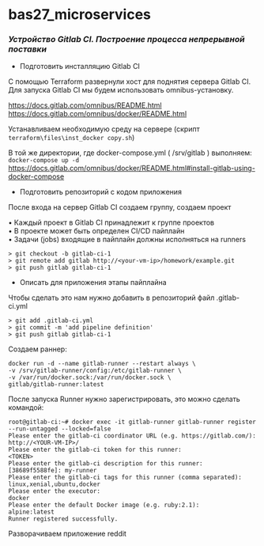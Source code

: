 # bas27_microservices

### _Устройство Gitlab CI. Построение процесса непрерывной поставки_


- Подготовить инсталляцию Gitlab CI

С помощью Terraform развернули хост для поднятия сервера Gitlab CI.\
Для запуска Gitlab CI мы будем использовать omnibus-установку.

https://docs.gitlab.com/omnibus/README.html \
https://docs.gitlab.com/omnibus/docker/README.html

Устанавливаем необходимую среду на сервере (скрипт `terraform\files\inst_docker copy.sh`)

В той же директории, где docker-compose.yml ( /srv/gitlab ) выполняем: `docker-compose up -d`
https://docs.gitlab.com/omnibus/docker/README.html#install-gitlab-using-docker-compose

- Подготовить репозиторий с кодом приложения

После входа на сервер Gitlab CI создаем группу, создаем проект

• Каждый проект в Gitlab CI принадлежит к группе проектов \
• В проекте может быть определен CI/CD пайплайн \
• Задачи (jobs) входящие в пайплайн должны исполняться на runners

```
> git checkout -b gitlab-ci-1
> git remote add gitlab http://<your-vm-ip>/homework/example.git
> git push gitlab gitlab-ci-1
```

- Описать для приложения этапы пайплайна

Чтобы сделать это нам нужно добавить в репозиторий файл .gitlab-ci.yml

```
> git add .gitlab-ci.yml
> git commit -m 'add pipeline definition'
> git push gitlab gitlab-ci-1
```

Создаем раннер:
```
docker run -d --name gitlab-runner --restart always \
-v /srv/gitlab-runner/config:/etc/gitlab-runner \
-v /var/run/docker.sock:/var/run/docker.sock \
gitlab/gitlab-runner:latest
```
После запуска Runner нужно зарегистрировать, это можно сделать командой:
```
root@gitlab-ci:~# docker exec -it gitlab-runner gitlab-runner register --run-untagged --locked=false
Please enter the gitlab-ci coordinator URL (e.g. https://gitlab.com/):
http://<YOUR-VM-IP>/
Please enter the gitlab-ci token for this runner:
<TOKEN>
Please enter the gitlab-ci description for this runner:
[38689f5588fe]: my-runner
Please enter the gitlab-ci tags for this runner (comma separated):
linux,xenial,ubuntu,docker
Please enter the executor:
docker
Please enter the default Docker image (e.g. ruby:2.1):
alpine:latest
Runner registered successfully.
```

Разворачиваем приложение reddit
